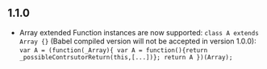 1.1.0
-----
- Array extended Function instances are now supported: `class A extends Array {}` (Babel compiled version will not be accepted in version 1.0.0): `var A = (function(_Array){ var A = function(){return _possibleContrsutorReturn(this,[...])}; return A })(Array);`